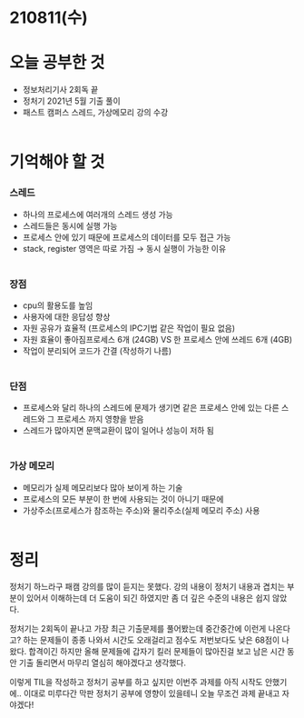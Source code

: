 # 210811(수)

# 오늘 공부한 것

- 정보처리기사 2회독 끝
- 정처기 2021년 5월 기출 풀이
- 패스트 캠퍼스 스레드, 가상메모리 강의 수강
  <br><br>

# 기억해야 할 것

### 스레드

- 하나의 프로세스에 여러개의 스레드 생성 가능
- 스레드들은 동시에 실행 가능
- 프로세스 안에 있기 때문에 프로세스의 데이터를 모두 접근 가능
- stack, register 영역은 따로 가짐 → 동시 실행이 가능한 이유<br><br>

### 장점

- cpu의 활용도를 높임
- 사용자에 대한 응답성 향상
- 자원 공유가 효율적 (프로세스의 IPC기법 같은 작업이 필요 없음)
- 자원 효율이 좋아짐프로세스 6개 (24GB) VS 한 프로세스 안에 쓰레드 6개 (4GB)
- 작업이 분리되어 코드가 간결 (작성하기 나름)
  <br><br>

### 단점

- 프로세스와 달리 하나의 스레드에 문제가 생기면 같은 프로세스 안에 있는 다른 스레드와 그 프로세스 까지 영향을 받음
- 스레드가 많아지면 문맥교환이 많이 일어나 성능이 저하 됨
  <br><br>

### 가상 메모리

- 메모리가 실제 메모리보다 많아 보이게 하는 기술
- 프로세스의 모든 부분이 한 번에 사용되는 것이 아니기 때문에
- 가상주소(프로세스가 참조하는 주소)와 물리주소(실제 메모리 주소) 사용
  <br><br>

# 정리

정처기 하느라구 패캠 강의를 많이 듣지는 못했다.
강의 내용이 정처기 내용과 겹치는 부분이 있어서 이해하는데 더 도움이 되긴 하였지만 좀 더 깊은 수준의 내용은 쉽지 않았다.

정처기는 2회독이 끝나고 가장 최근 기출문제를 풀어봤는데 중간중간에 이런게 나온다고? 하는 문제들이 종종 나와서 시간도 오래걸리고 점수도 저번보다도 낮은 68점이 나왔다. 합격이긴 하지만 올해 문제들에 갑자기 킬러 문제들이 많아진걸 보고 남은 시간 동안 기출 돌리면서 마무리 열심히 해야겠다고 생각했다.

이렇게 TIL을 작성하고 정처기 공부를 하고 싶지만 이번주 과제를 아직 시작도 안했기에.. 이대로 미루다간 막판 정처기 공부에 영향이 있을테니 오늘 무조건 과제 끝내고 자야겠다!
